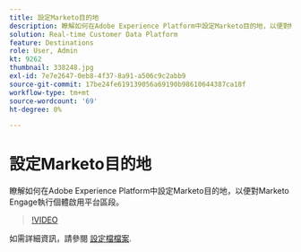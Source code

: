 ```yaml
---
title: 設定Marketo目的地
description: 瞭解如何在Adobe Experience Platform中設定Marketo目的地，以便對Marketo Engage執行個體啟用平台區段。
solution: Real-time Customer Data Platform
feature: Destinations
role: User, Admin
kt: 9262
thumbnail: 338248.jpg
exl-id: 7e7e2647-0eb8-4f37-8a91-a506c9c2abb9
source-git-commit: 17be24fe619139056a69190b98610644387ca18f
workflow-type: tm+mt
source-wordcount: '69'
ht-degree: 0%

---
```


# 設定Marketo目的地

瞭解如何在Adobe Experience Platform中設定Marketo目的地，以便對Marketo Engage執行個體啟用平台區段。

>[!VIDEO](https://video.tv.adobe.com/v/338248?quality=12&learn=on)

如需詳細資訊，請參閱 [設定檔檔案](https://experienceleague.adobe.com/docs/experience-platform/rtcdp/profile/profile-browse.html).
